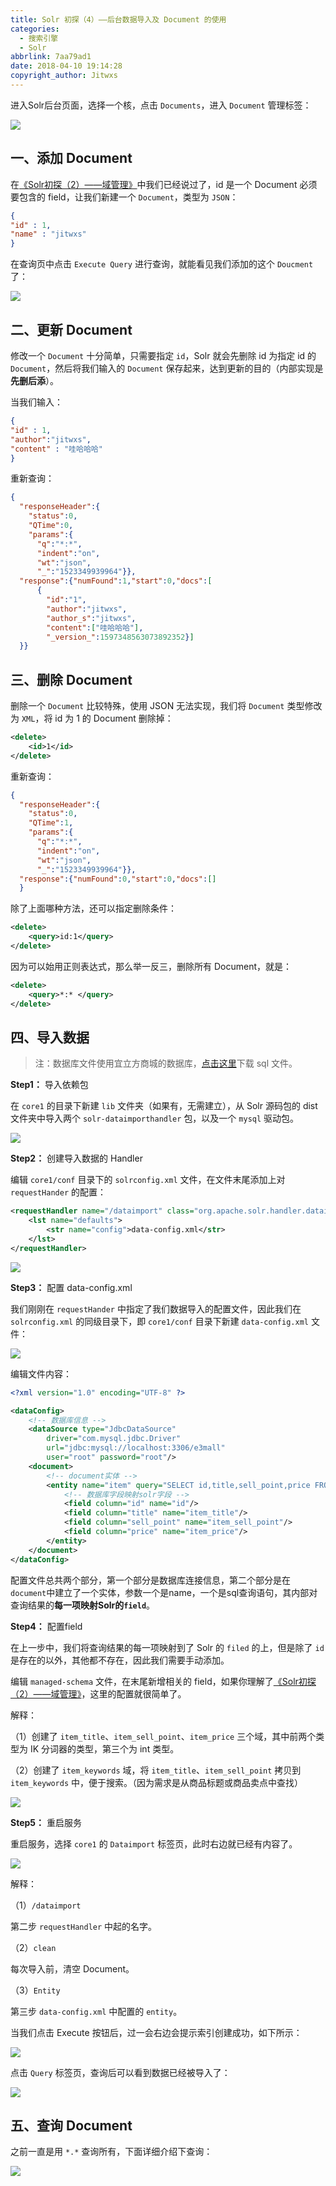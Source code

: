 ```yaml
---
title: Solr 初探（4）——后台数据导入及 Document 的使用
categories:
  - 搜索引擎
  - Solr
abbrlink: 7aa79ad1
date: 2018-04-10 19:14:28
copyright_author: Jitwxs
---
```


进入Solr后台页面，选择一个核，点击 `Documents`，进入 `Document` 管理标签：

![](https://cdn.jsdelivr.net/gh/jitwxs/cdn/blog/posts/20180410164320462.png)

## 一、添加 Document

在[《Solr初探（2）——域管理》](/ea6efdc6.html)中我们已经说过了，id 是一个 Document 必须要包含的 field，让我们新建一个 `Document`，类型为 `JSON`：

```json
{
"id" : 1,
"name" : "jitwxs"
}
```

在查询页中点击 `Execute Query` 进行查询，就能看见我们添加的这个 `Doucment` 了：

![](https://cdn.jsdelivr.net/gh/jitwxs/cdn/blog/posts/20180410164729758.png)

## 二、更新 Document

修改一个 `Document` 十分简单，只需要指定 `id`，Solr 就会先删除 id 为指定 id 的 `Document`，然后将我们输入的 `Document` 保存起来，达到更新的目的（内部实现是**先删后添**）。

当我们输入：

```json
{
"id" : 1,
"author":"jitwxs",
"content" : "哇哈哈哈"
}
```

重新查询：

```json
{
  "responseHeader":{
    "status":0,
    "QTime":0,
    "params":{
      "q":"*:*",
      "indent":"on",
      "wt":"json",
      "_":"1523349939964"}},
  "response":{"numFound":1,"start":0,"docs":[
      {
        "id":"1",
        "author":"jitwxs",
        "author_s":"jitwxs",
        "content":["哇哈哈哈"],
        "_version_":1597348563073892352}]
  }}
```

## 三、删除 Document

删除一个 `Document` 比较特殊，使用 JSON 无法实现，我们将 `Document` 类型修改为 `XML`，将 id 为 1 的 Document 删除掉：

```xml
<delete>
    <id>1</id>
</delete>
```

重新查询：

```json
{
  "responseHeader":{
    "status":0,
    "QTime":1,
    "params":{
      "q":"*:*",
      "indent":"on",
      "wt":"json",
      "_":"1523349939964"}},
  "response":{"numFound":0,"start":0,"docs":[]
  }
```

除了上面哪种方法，还可以指定删除条件：

```xml
<delete>
	<query>id:1</query>
</delete>
```

因为可以始用正则表达式，那么举一反三，删除所有 Document，就是：

```xml
<delete>
	<query>*:* </query>
</delete>
```

## 四、导入数据

>注：数据库文件使用宜立方商城的数据库，[点击这里](https://github.com/jitwxs/e3mall/blob/master/sql/e3mall.sql)下载 sql 文件。

**Step1：** 导入依赖包

在 `core1` 的目录下新建 `lib` 文件夹（如果有，无需建立），从 Solr 源码包的 dist 文件夹中导入两个 `solr-dataimporthandler` 包，以及一个 `mysql` 驱动包。

![](https://cdn.jsdelivr.net/gh/jitwxs/cdn/blog/posts/20180410175217215.png)

**Step2：** 创建导入数据的 Handler

编辑 `core1/conf` 目录下的 `solrconfig.xml` 文件，在文件末尾添加上对 `requestHander` 的配置：

```xml
<requestHandler name="/dataimport" class="org.apache.solr.handler.dataimport.DataImportHandler">
	<lst name="defaults">
		<str name="config">data-config.xml</str>
	</lst>
</requestHandler>
```

![](https://cdn.jsdelivr.net/gh/jitwxs/cdn/blog/posts/20180410182810703.png)

**Step3：** 配置 data-config.xml

我们刚刚在 `requestHander` 中指定了我们数据导入的配置文件，因此我们在 `solrconfig.xml` 的同级目录下，即 `core1/conf` 目录下新建 `data-config.xml` 文件：

![](https://cdn.jsdelivr.net/gh/jitwxs/cdn/blog/posts/20180410183100909.png)

编辑文件内容：

```xml
<?xml version="1.0" encoding="UTF-8" ?>

<dataConfig>
	<!-- 数据库信息 -->
	<dataSource type="JdbcDataSource" 
		driver="com.mysql.jdbc.Driver" 
		url="jdbc:mysql://localhost:3306/e3mall" 
		user="root" password="root"/>
	<document>
		<!-- document实体 -->
		<entity name="item" query="SELECT id,title,sell_point,price FROM tb_item">
			<!-- 数据库字段映射solr字段 -->
			<field column="id" name="id"/>
			<field column="title" name="item_title"/>
			<field column="sell_point" name="item_sell_point"/>
			<field column="price" name="item_price"/>
		</entity>
	</document>
</dataConfig>
```

配置文件总共两个部分，第一个部分是数据库连接信息，第二个部分是在`document`中建立了一个实体，参数一个是name，一个是sql查询语句，其内部对查询结果的**每一项映射Solr的`field`**。

**Step4：** 配置field

在上一步中，我们将查询结果的每一项映射到了 Solr 的 `filed` 的上，但是除了 `id` 是存在的以外，其他都不存在，因此我们需要手动添加。

编辑 `managed-schema` 文件，在末尾新增相关的 field，如果你理解了[《Solr初探（2）——域管理》](/ea6efdc6,html)，这里的配置就很简单了。

解释：

（1）创建了 `item_title`、`item_sell_point`、`item_price` 三个域，其中前两个类型为 IK 分词器的类型，第三个为 int 类型。

（2）创建了 `item_keywords` 域，将 `item_title`、`item_sell_point` 拷贝到 `item_keywords` 中，便于搜索。（因为需求是从商品标题或商品卖点中查找）

![](https://cdn.jsdelivr.net/gh/jitwxs/cdn/blog/posts/20180410183707457.png)

**Step5：** 重启服务

重启服务，选择 `core1` 的 `Dataimport` 标签页，此时右边就已经有内容了。

![](https://cdn.jsdelivr.net/gh/jitwxs/cdn/blog/posts/20180410184041506.png)

解释：

（1）`/dataimport`

第二步 `requestHandler` 中起的名字。

（2）`clean`

每次导入前，清空 Document。

（3）`Entity`

第三步 `data-config.xml` 中配置的 `entity`。

当我们点击 Execute 按钮后，过一会右边会提示索引创建成功，如下所示：

![](https://cdn.jsdelivr.net/gh/jitwxs/cdn/blog/posts/20180410184054353.png)

点击 `Query` 标签页，查询后可以看到数据已经被导入了：

![](https://cdn.jsdelivr.net/gh/jitwxs/cdn/blog/posts/20180410184106342.png)

## 五、查询 Document

之前一直是用 `*.*` 查询所有，下面详细介绍下查询：

![](https://cdn.jsdelivr.net/gh/jitwxs/cdn/blog/posts/20180410191304255.png)
